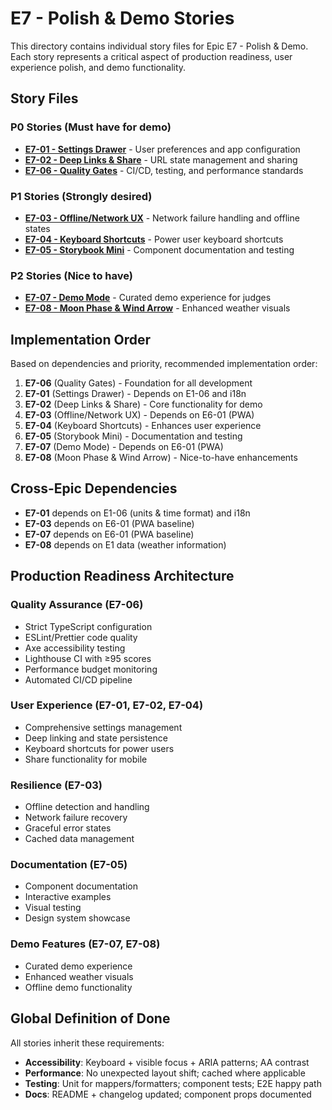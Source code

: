 # E7 - Polish & Demo Stories

This directory contains individual story files for Epic E7 - Polish & Demo. Each story represents a critical aspect of production readiness, user experience polish, and demo functionality.

## Story Files

### P0 Stories (Must have for demo)
- **[E7-01 - Settings Drawer](./e7-01-settings-drawer.md)** - User preferences and app configuration
- **[E7-02 - Deep Links & Share](./e7-02-deep-links-share.md)** - URL state management and sharing
- **[E7-06 - Quality Gates](./e7-06-quality-gates.md)** - CI/CD, testing, and performance standards

### P1 Stories (Strongly desired)
- **[E7-03 - Offline/Network UX](./e7-03-offline-network-ux.md)** - Network failure handling and offline states
- **[E7-04 - Keyboard Shortcuts](./e7-04-keyboard-shortcuts.md)** - Power user keyboard shortcuts
- **[E7-05 - Storybook Mini](./e7-05-storybook-mini.md)** - Component documentation and testing

### P2 Stories (Nice to have)
- **[E7-07 - Demo Mode](./e7-07-demo-mode.md)** - Curated demo experience for judges
- **[E7-08 - Moon Phase & Wind Arrow](./e7-08-moon-phase-wind-arrow.md)** - Enhanced weather visuals

## Implementation Order

Based on dependencies and priority, recommended implementation order:

1. **E7-06** (Quality Gates) - Foundation for all development
2. **E7-01** (Settings Drawer) - Depends on E1-06 and i18n
3. **E7-02** (Deep Links & Share) - Core functionality for demo
4. **E7-03** (Offline/Network UX) - Depends on E6-01 (PWA)
5. **E7-04** (Keyboard Shortcuts) - Enhances user experience
6. **E7-05** (Storybook Mini) - Documentation and testing
7. **E7-07** (Demo Mode) - Depends on E6-01 (PWA)
8. **E7-08** (Moon Phase & Wind Arrow) - Nice-to-have enhancements

## Cross-Epic Dependencies

- **E7-01** depends on E1-06 (units & time format) and i18n
- **E7-03** depends on E6-01 (PWA baseline)
- **E7-07** depends on E6-01 (PWA baseline)
- **E7-08** depends on E1 data (weather information)

## Production Readiness Architecture

### Quality Assurance (E7-06)
- Strict TypeScript configuration
- ESLint/Prettier code quality
- Axe accessibility testing
- Lighthouse CI with ≥95 scores
- Performance budget monitoring
- Automated CI/CD pipeline

### User Experience (E7-01, E7-02, E7-04)
- Comprehensive settings management
- Deep linking and state persistence
- Keyboard shortcuts for power users
- Share functionality for mobile

### Resilience (E7-03)
- Offline detection and handling
- Network failure recovery
- Graceful error states
- Cached data management

### Documentation (E7-05)
- Component documentation
- Interactive examples
- Visual testing
- Design system showcase

### Demo Features (E7-07, E7-08)
- Curated demo experience
- Enhanced weather visuals
- Offline demo functionality

## Global Definition of Done

All stories inherit these requirements:
- **Accessibility**: Keyboard + visible focus + ARIA patterns; AA contrast
- **Performance**: No unexpected layout shift; cached where applicable
- **Testing**: Unit for mappers/formatters; component tests; E2E happy path
- **Docs**: README + changelog updated; component props documented
